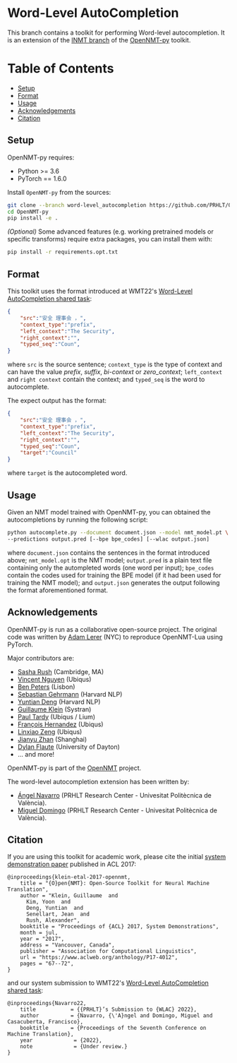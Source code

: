 # Word-Level AutoCompletion
This branch contains a toolkit for performing Word-level autocompletion. It is an extension of the [INMT branch](https://github.com/PRHLT/OpenNMT-py/tree/inmt) of the [OpenNMT-py](https://github.com/OpenNMT/OpenNMT-py) toolkit.

Table of Contents
=================
  * [Setup](#setup)
  * [Format](#format)
  * [Usage](#usage)
  * [Acknowledgements](#acknowledgements)
  * [Citation](#citation)

## Setup

OpenNMT-py requires:

- Python >= 3.6
- PyTorch == 1.6.0

Install `OpenNMT-py` from the sources:
```bash
git clone --branch word-level_autocompletion https://github.com/PRHLT/OpenNMT-py/
cd OpenNMT-py
pip install -e .
```
*(Optional)* Some advanced features (e.g. working pretrained models or specific transforms) require extra packages, you can install them with:

```bash
pip install -r requirements.opt.txt
```

## Format
This toolkit uses the format introduced at WMT22's [Word-Level AutoCompletion shared task](https://statmt.org/wmt22/word-autocompletion.html):

```json
{
    "src":"安全 理事会 ，",
    "context_type":"prefix",
    "left_context":"The Security",
    "right_context":"",
    "typed_seq":"Coun",
}
```

where `src` is the source sentence; `context_type` is the type of context and can have the value *prefix*, *suffix*, *bi-context* or *zero_context*; `left_context` and `right context` contain the context; and `typed_seq` is the word to autocomplete.

The expect output has the format:

```json
{
    "src":"安全 理事会 ，",
    "context_type":"prefix",
    "left_context":"The Security",
    "right_context":"",
    "typed_seq":"Coun",
    "target":"Council"
}
```

where `target` is the autocompleted word.

## Usage
Given an NMT model trained with OpenNMT-py, you can obtained the autocompletions by running the following script:

```bash
python autocomplete.py --document document.json --model nmt_model.pt \
--predictions output.pred [--bpe bpe_codes] [--wlac output.json]
```

where `document.json` contains the sentences in the format introduced above; `nmt_model.opt` is the NMT model; `output.pred` is a plain text file containing only the autompleted words (one word per input); `bpe_codes` contain the codes used for training the BPE model (if it had been used for training the NMT model); and `output.json` generates the output following the format aforementioned format.

## Acknowledgements

OpenNMT-py is run as a collaborative open-source project.
The original code was written by [Adam Lerer](http://github.com/adamlerer) (NYC) to reproduce OpenNMT-Lua using PyTorch.

Major contributors are:
* [Sasha Rush](https://github.com/srush) (Cambridge, MA)
* [Vincent Nguyen](https://github.com/vince62s) (Ubiqus)
* [Ben Peters](http://github.com/bpopeters) (Lisbon)
* [Sebastian Gehrmann](https://github.com/sebastianGehrmann) (Harvard NLP)
* [Yuntian Deng](https://github.com/da03) (Harvard NLP)
* [Guillaume Klein](https://github.com/guillaumekln) (Systran)
* [Paul Tardy](https://github.com/pltrdy) (Ubiqus / Lium)
* [François Hernandez](https://github.com/francoishernandez) (Ubiqus)
* [Linxiao Zeng](https://github.com/Zenglinxiao) (Ubiqus)
* [Jianyu Zhan](http://github.com/jianyuzhan) (Shanghai)
* [Dylan Flaute](http://github.com/flauted) (University of Dayton)
* ... and more!

OpenNMT-py is part of the [OpenNMT](https://opennmt.net/) project.

The word-level autocompletion extension has been written by:
* [Ángel Navarro](https://github.com/angelnm) (PRHLT Research Center - Univesitat Politècnica de València).
* [Miguel Domingo](https://github.com/midobal) (PRHLT Research Center - Univesitat Politècnica de València).

## Citation

If you are using this toolkit for academic work, please cite the initial [system demonstration paper](https://www.aclweb.org/anthology/P17-4012) published in ACL 2017:

```
@inproceedings{klein-etal-2017-opennmt,
    title = "{O}pen{NMT}: Open-Source Toolkit for Neural Machine Translation",
    author = "Klein, Guillaume  and
      Kim, Yoon  and
      Deng, Yuntian  and
      Senellart, Jean  and
      Rush, Alexander",
    booktitle = "Proceedings of {ACL} 2017, System Demonstrations",
    month = jul,
    year = "2017",
    address = "Vancouver, Canada",
    publisher = "Association for Computational Linguistics",
    url = "https://www.aclweb.org/anthology/P17-4012",
    pages = "67--72",
}
```

and our system submission to WMT22's [Word-Level AutoCompletion shared task](https://statmt.org/wmt22/word-autocompletion.html):

```
@inproceedings{Navarro22,
	title 			= {{PRHLT}’s Submission to {WLAC} 2022},
	author			= {Navarro, {\'A}ngel and Domingo, Miguel and Casacuberta, Francisco},
	booktitle 		= {Proceedings of the Seventh Conference on Machine Translation},
	year 			 = {2022},
	note 			 = {Under review.}
}
```
